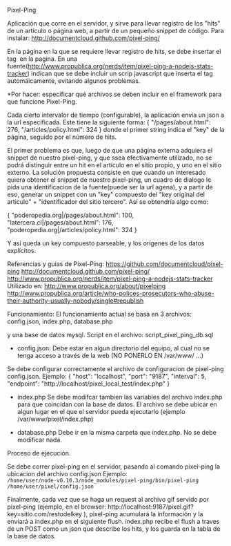 Pixel-Ping

Aplicación que corre en el servidor, y sirve para llevar registro de los "hits" de un artículo o página web, a partir de un pequeño snippet de código. Para instalar: http://documentcloud.github.com/pixel-ping/

En la página en la que se requiere llevar registro de hits, se debe insertar el tag <img src="/pixel.gif?key=[KEY]" alt="" /> en la pagina. En una fuente(http://www.propublica.org/nerds/item/pixel-ping-a-nodejs-stats-tracker) indican que se debe incluir un scrip javascript que inserta el tag automáicamente, evitando algunos problemas.

*Por hacer: especificar qué archivos se deben incluir en el framework para que funcione Pixel-Ping.

Cada cierto intervalor de tiempo (configurable), la aplicación envía un json a la url especificada. Este tiene la siguiente forma: { "/pages/about.html": 276, "/articles/policy.html": 324 } donde el primer string indica el "key" de la página, seguido por el número de hits.

El primer problema es que, luego de que una página externa adquiera el snippet de nuestro pixel-ping, y que ssea efectivamente utilizado, no se podrá distinguir entre un hit en el artículo en el sitio propio, y uno en el sitio externo. La solución propuesta consiste en que cuando un interesado quiera obtener el snippet de nuestro pixel-ping, un cuadro de dialogo le pida una identificacion de la fuente(puede ser la url agena), y a partir de eso, generar un snippet con un "key" compuesto del "key original del articulo" + "identificador del sitio tercero". Así se obtendría algo como:

{ "poderopedia.org|/pages/about.html": 100, "latercera.cl|/pages/about.html": 176, "poderopedia.org|/articles/policy.html": 324 }

Y así queda un key compuesto parseable, y los origenes de los datos explícitos.

Referencias y guias de Pixel-Ping:
https://github.com/documentcloud/pixel-ping
http://documentcloud.github.com/pixel-ping/
http://www.propublica.org/nerds/item/pixel-ping-a-nodejs-stats-tracker
Utilizado en: http://www.propublica.org/about/pixelping
http://www.propublica.org/article/who-polices-prosecutors-who-abuse-their-authority-usually-nobody/single#republish

Funcionamiento:
El funcionamiento actual se basa en 3 archivos:
config.json, index.php, database.php

y una base de datos mysql.
Script en el archivo: script_pixel_ping_db.sql

- config.json:
Debe estar en algun directorio del equipo, al cual no se tenga acceso a través de la web (NO PONERLO EN /var/www/ ...)

Se debe configurar correctamente el archivo de configuracion de pixel-ping config.json.
Ejemplo:
{
  "host":     "localhost",
  "port":     "9187",
  "interval": 5,
  "endpoint": "http://localhost/pixel_local_test/index.php"
}

- index.php
Se debe modifcar tambien las variables del archivo index.php para que coincidan con la base de datos.
El archivo se debe ubicar en algun lugar en el que el servidor pueda ejecutarlo (ejemplo /var/www/pixel/index.php)

- database.php
Debe ir en la misma carpeta que index.php. No se debe modificar nada.

Proceso de ejecución.

Se debe correr pixel-ping en el servidor, pasando al comando pixel-ping la ubicacion del archivo config.json
Ejemplo: <code> /home/user/node-v0.10.3/node_modules/pixel-ping/bin/pixel-ping /home/user/pixel/config.json</code>

Finalmente, cada vez que se haga un request al archivo gif servido por pixel-ping (ejemplo, en el browser: http://localhost:9187/pixel.gif?key=sitio.com/restodelkey ), pixel-ping acumulará la información y la enviará a index.php en el siguiente flush. index.php recibe el flush a traves de un POST como un json que describe los hits, y los guarda en la tabla de la base de datos.



